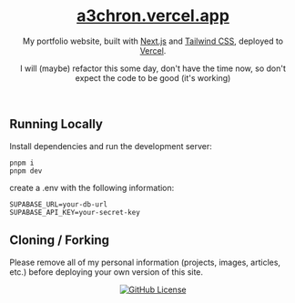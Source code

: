<div align="center">
    <a href="https://a3chron.vercel.app/"><h1 align="center">a3chron.vercel.app</h1></a>
    
My portfolio website, built with [Next.js](https://nextjs.org/) and [Tailwind CSS](https://tailwindcss.com/), deployed to [Vercel](https://vercel.com/).

I will (maybe) refactor this some day, don't have the time now, so don't expect the code to be good (it's working)

</div>

<br/>

## Running Locally

Install dependencies and run the development server:

```sh-session
pnpm i
pnpm dev
```

create a .env with the following information:

```
SUPABASE_URL=your-db-url
SUPABASE_API_KEY=your-secret-key
```

## Cloning / Forking

Please remove all of my personal information (projects, images, articles, etc.) before deploying your own version of this site.

<p align="center"><a href="https://github.com/kurtschambach/portfolio/blob/main/LICENSE"><img alt="GitHub License" src="https://img.shields.io/github/license/kurtschambach/portfolio?style=for-the-badge&labelColor=363a4f&color=b7bdf8">
</a></p>
